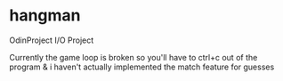 # hangman
OdinProject I/O Project

Currently the game loop is broken so you'll have to ctrl+c out of the program & i haven't actually implemented the match feature for guesses
